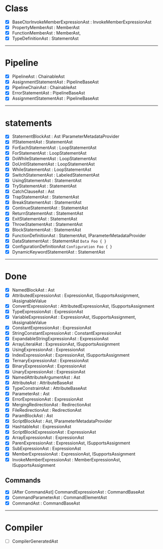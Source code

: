 # Class

- [x] BaseCtorInvokeMemberExpressionAst : InvokeMemberExpressionAst
- [x] PropertyMemberAst : MemberAst
- [x] FunctionMemberAst : MemberAst,
- [x] TypeDefinitionAst : StatementAst

---

# Pipeline

- [x] PipelineAst : ChainableAst
- [x] AssignmentStatementAst : PipelineBaseAst
- [x] PipelineChainAst : ChainableAst
- [x] ErrorStatementAst : PipelineBaseAst
- [x] AssignmentStatementAst : PipelineBaseAst

---

# statements

- [x] StatementBlockAst : Ast IParameterMetadataProvider
- [x] IfStatementAst : StatementAst
- [x] ForEachStatementAst : LoopStatementAst
- [x] ForStatementAst : LoopStatementAst
- [x] DoWhileStatementAst : LoopStatementAst
- [x] DoUntilStatementAst : LoopStatementAst
- [x] WhileStatementAst : LoopStatementAst
- [x] SwitchStatementAst : LabeledStatementAst
- [x] UsingStatementAst : StatementAst
- [x] TryStatementAst : StatementAst
- [x] CatchClauseAst : Ast
- [x] TrapStatementAst : StatementAst
- [x] BreakStatementAst : StatementAst
- [x] ContinueStatementAst : StatementAst
- [x] ReturnStatementAst : StatementAst
- [x] ExitStatementAst : StatementAst
- [x] ThrowStatementAst : StatementAst
- [x] BlockStatementAst : StatementAst
- [x] FunctionDefinitionAst : StatementAst, IParameterMetadataProvider
- [x] DataStatementAst : StatementAst `Data Foo { }`
- [x] ConfigurationDefinitionAst `Configuration Foo { }`
- [x] DynamicKeywordStatementAst : StatementAst

---

# Done

- [x] NamedBlockAst : Ast
- [x] AttributedExpressionAst : ExpressionAst, ISupportsAssignment, IAssignableValue
- [x] ConvertExpressionAst : AttributedExpressionAst, ISupportsAssignment
- [x] TypeExpressionAst : ExpressionAst
- [x] VariableExpressionAst : ExpressionAst, ISupportsAssignment, IAssignableValue
- [x] ConstantExpressionAst : ExpressionAst
- [x] StringConstantExpressionAst : ConstantExpressionAst
- [x] ExpandableStringExpressionAst : ExpressionAst
- [x] ArrayLiteralAst : ExpressionAst, ISupportsAssignment
- [x] UsingExpressionAst : ExpressionAst
- [x] IndexExpressionAst : ExpressionAst, ISupportsAssignment
- [x] TernaryExpressionAst : ExpressionAst
- [x] BinaryExpressionAst : ExpressionAst
- [x] UnaryExpressionAst : ExpressionAst
- [x] NamedAttributeArgumentAst : Ast
- [x] AttributeAst : AttributeBaseAst
- [x] TypeConstraintAst : AttributeBaseAst
- [x] ParameterAst : Ast
- [x] ErrorExpressionAst : ExpressionAst
- [x] MergingRedirectionAst : RedirectionAst
- [x] FileRedirectionAst : RedirectionAst
- [x] ParamBlockAst : Ast
- [x] ScriptBlockAst : Ast, IParameterMetadataProvider
- [x] HashtableAst : ExpressionAst
- [x] ScriptBlockExpressionAst : ExpressionAst
- [x] ArrayExpressionAst : ExpressionAst
- [x] ParenExpressionAst : ExpressionAst, ISupportsAssignment
- [x] SubExpressionAst : ExpressionAst
- [x] MemberExpressionAst : ExpressionAst, ISupportsAssignment
- [x] InvokeMemberExpressionAst : MemberExpressionAst, ISupportsAssignment

## Commands

- [x] [After CommandAst] CommandExpressionAst : CommandBaseAst
- [x] CommandParameterAst : CommandElementAst
- [x] CommandAst : CommandBaseAst

---

# Compiler

- [ ] CompilerGeneratedAst
